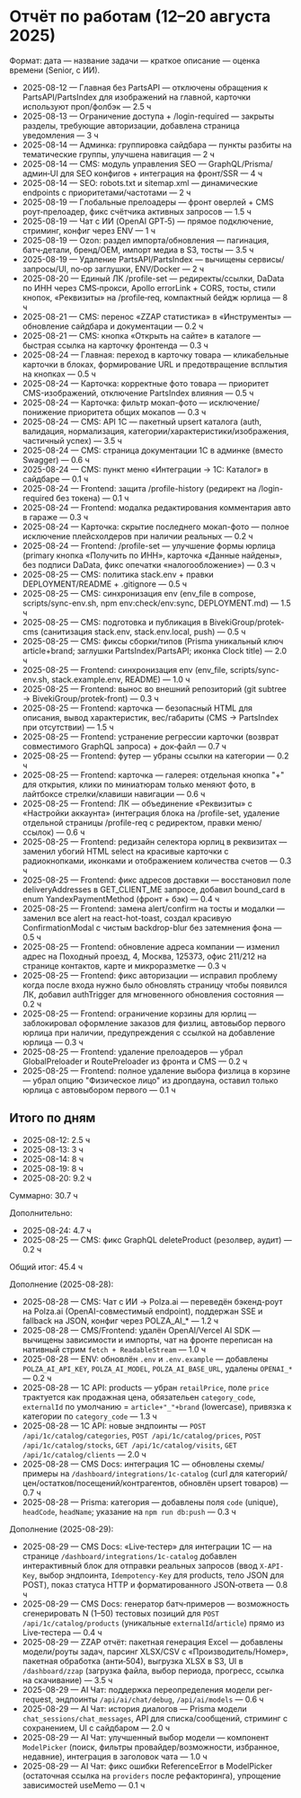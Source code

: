 # Отчёт по работам (12–20 августа 2025)

Формат: дата — название задачи — краткое описание — оценка времени (Senior, с ИИ).

- 2025-08-12 — Главная без PartsAPI — отключены обращения к PartsAPI/PartsIndex для изображений на главной, карточки используют проп/фолбэк — 2.5 ч
- 2025-08-13 — Ограничение доступа + /login-required — закрыты разделы, требующие авторизации, добавлена страница уведомления — 3 ч
- 2025-08-14 — Админка: группировка сайдбара — пункты разбиты на тематические группы, улучшена навигация — 2 ч
- 2025-08-14 — CMS: модуль управления SEO — GraphQL/Prisma/админ‑UI для SEO конфигов + интеграция на фронт/SSR — 4 ч
- 2025-08-14 — SEO: robots.txt и sitemap.xml — динамические endpoints с приоритетами/частотами — 2 ч
- 2025-08-19 — Глобальные прелоадеры — фронт оверлей + CMS роут‑прелоадер, фикс счётчика активных запросов — 1.5 ч
- 2025-08-19 — Чат с ИИ (OpenAI GPT‑5) — прямое подключение, стриминг, конфиг через ENV — 1 ч
- 2025-08-19 — Ozon: раздел импорта/обновления — пагинация, батч‑детали, бренд/OEM, импорт медиа в S3, тосты — 3.5 ч
- 2025-08-19 — Удаление PartsAPI/PartsIndex — вычищены сервисы/запросы/UI, no‑op заглушки, ENV/Docker — 2 ч
- 2025-08-20 — Единый ЛК /profile-set — редиректы/ссылки, DaData по ИНН через CMS‑прокси, Apollo errorLink + CORS, тосты, стили кнопок, «Реквизиты» на /profile‑req, компактный бейдж юрлица — 8 ч
- 2025-08-21 — CMS: перенос «ZZAP статистика» в «Инструменты» — обновление сайдбара и документации — 0.2 ч
- 2025-08-21 — CMS: кнопка «Открыть на сайте» в каталоге — быстрая ссылка на карточку фронтенда — 0.3 ч
- 2025-08-24 — Главная: переход в карточку товара — кликабельные карточки в блоках, формирование URL и предотвращение всплытия на кнопках — 0.5 ч
- 2025-08-24 — Карточка: корректные фото товара — приоритет CMS-изображений, отключение PartsIndex влияния — 0.5 ч
 - 2025-08-24 — Карточка: фильтр мокап-фото — исключение/понижение приоритета общих мокапов — 0.3 ч
 - 2025-08-24 — CMS: API 1С — пакетный upsert каталога (auth, валидация, нормализация, категории/характеристики/изображения, частичный успех) — 3.5 ч
 - 2025-08-24 — CMS: страница документации 1С в админке (вместо Swagger) — 0.6 ч
 - 2025-08-24 — CMS: пункт меню «Интеграции → 1С: Каталог» в сайдбаре — 0.1 ч
 - 2025-08-24 — Frontend: защита /profile-history (редирект на /login-required без токена) — 0.1 ч
 - 2025-08-24 — Frontend: модалка редактирования комментария авто в гараже — 0.3 ч
 - 2025-08-24 — Карточка: скрытие последнего мокап-фото — полное исключение плейсхолдеров при наличии реальных — 0.2 ч
- 2025-08-24 — Frontend: /profile-set — улучшение формы юрлица (primary кнопка «Получить по ИНН», карточка «Данные найдены», без подписи DaData, фикc опечатки «налогообложение») — 0.3 ч
 - 2025-08-25 — CMS: политика stack.env + правки DEPLOYMENT/README + .gitignore — 0.5 ч
 - 2025-08-25 — CMS: синхронизация env (env_file в compose, scripts/sync-env.sh, npm env:check/env:sync, DEPLOYMENT.md) — 1.5 ч
 - 2025-08-25 — CMS: подготовка и публикация в BivekiGroup/protek-cms (санитизация stack.env, stack.env.local, push) — 0.5 ч
 - 2025-08-25 — CMS: фиксы сборки/типов (Prisma уникальный ключ article+brand; заглушки PartsIndex/PartsAPI; иконка Clock title) — 2.0 ч
 - 2025-08-25 — Frontend: синхронизация env (env_file, scripts/sync-env.sh, stack.example.env, README) — 1.0 ч
 - 2025-08-25 — Frontend: вынос во внешний репозиторий (git subtree → BivekiGroup/protek-front) — 0.3 ч
 - 2025-08-25 — Frontend: карточка — безопасный HTML для описания, вывод характеристик, вес/габариты (CMS → PartsIndex при отсутствии) — 1.5 ч
 - 2025-08-25 — Frontend: устранение регрессии карточки (возврат совместимого GraphQL запроса) + док‑файл — 0.7 ч
 - 2025-08-25 — Frontend: футер — убраны ссылки на категории — 0.2 ч
 - 2025-08-25 — Frontend: карточка — галерея: отдельная кнопка "+" для открытия, клики по миниатюрам только меняют фото, в лайтбоксе стрелки/клавиши навигации — 0.6 ч
 - 2025-08-25 — Frontend: ЛК — объединение «Реквизиты» с «Настройки аккаунта» (интеграция блока на /profile-set, удаление отдельной страницы /profile-req с редиректом, правки меню/ссылок) — 0.6 ч
 - 2025-08-25 — Frontend: редизайн селектора юрлиц в реквизитах — заменил убогий HTML select на красивые карточки с радиокнопками, иконками и отображением количества счетов — 0.3 ч
 - 2025-08-25 — Frontend: фикс адресов доставки — восстановил поле deliveryAddresses в GET_CLIENT_ME запросе, добавил bound_card в enum YandexPaymentMethod (фронт + бэк) — 0.4 ч
 - 2025-08-25 — Frontend: замена alert/confirm на тосты и модалки — заменил все alert на react-hot-toast, создал красивую ConfirmationModal с чистым backdrop-blur без затемнения фона — 0.5 ч
 - 2025-08-25 — Frontend: обновление адреса компании — изменил адрес на Походный проезд, 4, Москва, 125373, офис 211/212 на странице контактов, карте и микроразметке — 0.3 ч
 - 2025-08-25 — Frontend: фикс авторизации — исправил проблему когда после входа нужно было обновлять страницу чтобы появился ЛК, добавил authTrigger для мгновенного обновления состояния — 0.2 ч
 - 2025-08-25 — Frontend: ограничение корзины для юрлиц — заблокировал оформление заказов для физлиц, автовыбор первого юрлица при наличии, предупреждения с ссылкой на добавление юрлица — 0.3 ч
 - 2025-08-25 — Frontend: удаление прелоадеров — убрал GlobalPreloader и RoutePreloader из фронта и CMS — 0.2 ч
 - 2025-08-25 — Frontend: полное удаление выбора физлица в корзине — убрал опцию "Физическое лицо" из дропдауна, оставил только юрлица с автовыбором первого — 0.1 ч

## Итого по дням

- 2025-08-12: 2.5 ч
- 2025-08-13: 3 ч
- 2025-08-14: 8 ч
- 2025-08-19: 8 ч
- 2025-08-20: 9.2 ч

Суммарно: 30.7 ч

Дополнительно:

- 2025-08-24: 4.7 ч
 - 2025-08-25 — CMS: фикc GraphQL deleteProduct (резолвер, аудит) — 0.2 ч

Общий итог: 45.4 ч

Дополнение (2025-08-28):

- 2025-08-28 — CMS: Чат с ИИ → Polza.ai — переведён бэкенд-роут на Polza.ai (OpenAI-совместимый endpoint), поддержан SSE и fallback на JSON, конфиг через POLZA_AI_* — 1.2 ч
- 2025-08-28 — CMS/Frontend: удалён OpenAI/Vercel AI SDK — вычищены зависимости и импорты, чат на фронте переписан на нативный стрим `fetch + ReadableStream` — 1.0 ч
- 2025-08-28 — ENV: обновлён `.env` и `.env.example` — добавлены `POLZA_AI_API_KEY`, `POLZA_AI_MODEL`, `POLZA_AI_BASE_URL`, удалены `OPENAI_*` — 0.2 ч
- 2025-08-28 — 1C API: products — убран `retailPrice`, поле `price` трактуется как продажная цена, обязательен `category_code`, `externalId` по умолчанию = `article+"_"+brand` (lowercase), привязка к категории по `category_code` — 1.3 ч
- 2025-08-28 — 1C API: новые эндпоинты — `POST /api/1c/catalog/categories`, `POST /api/1c/catalog/prices`, `POST /api/1c/catalog/stocks`, `GET /api/1c/catalog/visits`, `GET /api/1c/catalog/clients` — 2.0 ч
- 2025-08-28 — CMS Docs: интеграция 1С — обновлены схемы/примеры на `/dashboard/integrations/1c-catalog` (curl для категорий/цен/остатков/посещений/контрагентов, обновлён upsert товаров) — 0.7 ч
- 2025-08-28 — Prisma: категория — добавлены поля `code` (unique), `headCode`, `headName`; указание на `npm run db:push` — 0.3 ч

Дополнение (2025-08-29):

- 2025-08-29 — CMS Docs: «Live‑тестер» для интеграции 1С — на странице `/dashboard/integrations/1c-catalog` добавлен интерактивный блок для отправки реальных запросов (ввод `X-API-Key`, выбор эндпоинта, `Idempotency-Key` для products, тело JSON для POST), показ статуса HTTP и форматированного JSON‑ответа — 0.8 ч
- 2025-08-29 — CMS Docs: генератор батч‑примеров — возможность сгенерировать N (1–50) тестовых позиций для `POST /api/1c/catalog/products` (уникальные `externalId`/`article`) прямо из Live‑тестера — 0.4 ч
- 2025-08-29 — ZZAP отчёт: пакетная генерация Excel — добавлены модели/роуты задач, парсинг XLSX/CSV с «Производитель/Номер», пакетная обработка (анти‑504), выгрузка XLSX в S3, UI в `/dashboard/zzap` (загрузка файла, выбор периода, прогресс, ссылка на скачивание) — 3.5 ч
- 2025-08-29 — AI Чат: поддержка переопределения модели per-request, эндпоинты `/api/ai/chat/debug`, `/api/ai/models` — 0.6 ч
- 2025-08-29 — AI Чат: история диалогов — Prisma модели `chat_sessions/chat_messages`, API для списка/сообщений, стриминг с сохранением, UI с сайдбаром — 2.0 ч
- 2025-08-29 — AI Чат: улучшенный выбор модели — компонент `ModelPicker` (поиск, фильтры провайдер/возможности, избранное, недавние), интеграция в заголовок чата — 1.0 ч
 - 2025-08-29 — AI Чат: фикс ошибки ReferenceError в ModelPicker (остаточная ссылка на `providers` после рефакторинга), упрощение зависимостей useMemo — 0.1 ч
